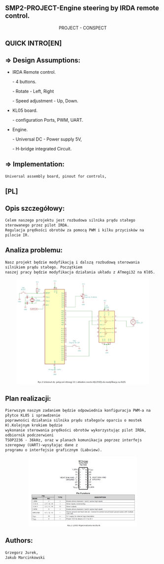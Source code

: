 ## SMP2-PROJECT-Engine steering by IRDA remote control. 
<p align="center">
PROJECT - CONSPECT
</p>

## 	QUICK INTRO[EN]
## => Design Assumptions:
- IRDA Remote control.
	<p>- 4 buttons.</p> 
	<p>- Rotate - Left, Right</p>
	<p>- Speed adjustment - Up, Down.</p>

- KL05 board.
	<p>- configuration Ports, PWM, UART.</p>

- Engine.
	<p>- Universal DC - Power supply 5V,</p>
	<p>- H-bridge integrated Circuit.</p>

## => Implementation:
	Universal assembly board, pinout for controls, 
	
	
## 	[PL]	
## Opis szczegółowy:
	Celem naszego projektu jest rozbudowa silnika prądu stałego sterowanego przez pilot IRDA.
	Regulacja prędkości obrotów za pomocą PWM i kilku przycisków na pilocie IR.

## Analiza problemu:
	
	Nasz projekt będzie modyfikacją i dalszą rozbudową sterowania silnikiem prądu stałego. Początkiem
	naszej pracy będzie modyfikacja działania układu z ATmegi32 na Kl05.

<p align="center">
	<img src="https://github.com/jmarcin141/SMP2-PROJECT-/blob/master/attachments/rys1.jpg" width="85%" />
</p>

## Plan realizacji:
	Pierwszym naszym zadaniem będzie odpowiednia konfiguracja PWM-a na płytce KL05 i sprawdzenie
	poprawności działania silnika prądu stałego(w oparciu o mostek H).Kolejnym krokiem będzie
	wykonanie sterowania prędkości obrotów wykorzystując pilot IRDA, odbiornik podczerwieni
	TSOP2236 - 36kHz, oraz w planach komunikacja poprzez interfejs szeregowy (UART)-wysyłając dane z
	programu o interfejsie graficznym (Labview).

<p align="center">
	<img src="https://github.com/jmarcin141/SMP2-PROJECT-/blob/master/attachments/rys2.jpg" width="70%" />
</p>

## Authors:
	Grzegorz Jurek,
	Jakub Marcinkowski
		 
